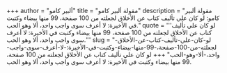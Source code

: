 +++
author = "ألبير كامو"
title = "مقولة ألبير كامو"
description = "مقولة ألبير كامو: لو كان علي تأليف كتاب عن الأخلاق لجعلته من 100 صفحة، 99 منها بيضاء وكتبت في الأخيرة: لا أعرف سوى واجب واحد، ألا وهو الحب."
quote = '''لو كان علي تأليف كتاب عن الأخلاق لجعلته من 100 صفحة، 99 منها بيضاء وكتبت في الأخيرة: لا أعرف سوى واجب واحد، ألا وهو الحب.'''
slug = "لو-كان-علي-تأليف-كتاب-عن-الأخلاق-لجعلته-من-100-صفحة،-99-منها-بيضاء-وكتبت-في-الأخيرة:-لا-أعرف-سوى-واجب-واحد،-ألا-وهو-الحب"
+++
لو كان علي تأليف كتاب عن الأخلاق لجعلته من 100 صفحة، 99 منها بيضاء وكتبت في الأخيرة: لا أعرف سوى واجب واحد، ألا وهو الحب.
